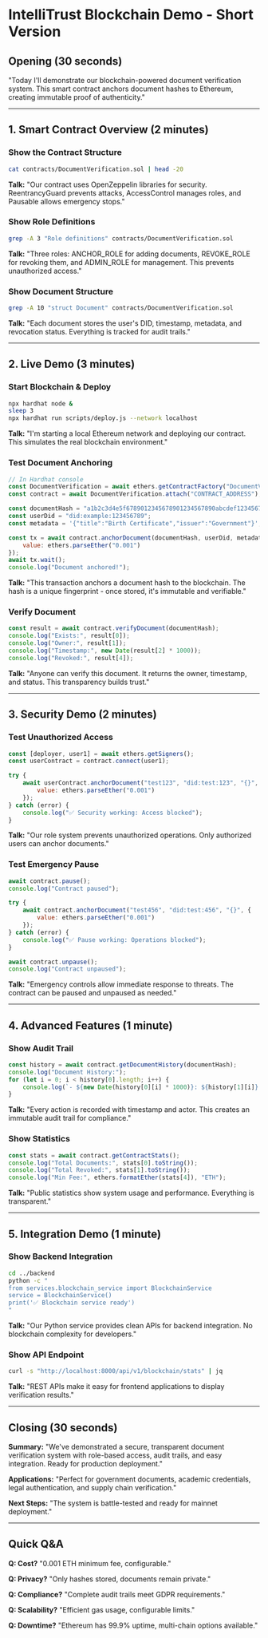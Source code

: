 # IntelliTrust Blockchain Demo - Short Version

## Opening (30 seconds)
"Today I'll demonstrate our blockchain-powered document verification system. This smart contract anchors document hashes to Ethereum, creating immutable proof of authenticity."

---

## 1. Smart Contract Overview (2 minutes)

### Show the Contract Structure
```bash
cat contracts/DocumentVerification.sol | head -20
```

**Talk:** "Our contract uses OpenZeppelin libraries for security. ReentrancyGuard prevents attacks, AccessControl manages roles, and Pausable allows emergency stops."

### Show Role Definitions
```bash
grep -A 3 "Role definitions" contracts/DocumentVerification.sol
```

**Talk:** "Three roles: ANCHOR_ROLE for adding documents, REVOKE_ROLE for revoking them, and ADMIN_ROLE for management. This prevents unauthorized access."

### Show Document Structure
```bash
grep -A 10 "struct Document" contracts/DocumentVerification.sol
```

**Talk:** "Each document stores the user's DID, timestamp, metadata, and revocation status. Everything is tracked for audit trails."

---

## 2. Live Demo (3 minutes)

### Start Blockchain & Deploy
```bash
npx hardhat node &
sleep 3
npx hardhat run scripts/deploy.js --network localhost
```

**Talk:** "I'm starting a local Ethereum network and deploying our contract. This simulates the real blockchain environment."

### Test Document Anchoring
```javascript
// In Hardhat console
const DocumentVerification = await ethers.getContractFactory("DocumentVerification");
const contract = await DocumentVerification.attach("CONTRACT_ADDRESS");

const documentHash = "a1b2c3d4e5f6789012345678901234567890abcdef1234567890abcdef12345678";
const userDid = "did:example:123456789";
const metadata = '{"title":"Birth Certificate","issuer":"Government"}';

const tx = await contract.anchorDocument(documentHash, userDid, metadata, {
    value: ethers.parseEther("0.001")
});
await tx.wait();
console.log("Document anchored!");
```

**Talk:** "This transaction anchors a document hash to the blockchain. The hash is a unique fingerprint - once stored, it's immutable and verifiable."

### Verify Document
```javascript
const result = await contract.verifyDocument(documentHash);
console.log("Exists:", result[0]);
console.log("Owner:", result[1]);
console.log("Timestamp:", new Date(result[2] * 1000));
console.log("Revoked:", result[4]);
```

**Talk:** "Anyone can verify this document. It returns the owner, timestamp, and status. This transparency builds trust."

---

## 3. Security Demo (2 minutes)

### Test Unauthorized Access
```javascript
const [deployer, user1] = await ethers.getSigners();
const userContract = contract.connect(user1);

try {
    await userContract.anchorDocument("test123", "did:test:123", "{}", {
        value: ethers.parseEther("0.001")
    });
} catch (error) {
    console.log("✅ Security working: Access blocked");
}
```

**Talk:** "Our role system prevents unauthorized operations. Only authorized users can anchor documents."

### Test Emergency Pause
```javascript
await contract.pause();
console.log("Contract paused");

try {
    await contract.anchorDocument("test456", "did:test:456", "{}", {
        value: ethers.parseEther("0.001")
    });
} catch (error) {
    console.log("✅ Pause working: Operations blocked");
}

await contract.unpause();
console.log("Contract unpaused");
```

**Talk:** "Emergency controls allow immediate response to threats. The contract can be paused and unpaused as needed."

---

## 4. Advanced Features (1 minute)

### Show Audit Trail
```javascript
const history = await contract.getDocumentHistory(documentHash);
console.log("Document History:");
for (let i = 0; i < history[0].length; i++) {
    console.log(`- ${new Date(history[0][i] * 1000)}: ${history[1][i]} by ${history[3][i]}`);
}
```

**Talk:** "Every action is recorded with timestamp and actor. This creates an immutable audit trail for compliance."

### Show Statistics
```javascript
const stats = await contract.getContractStats();
console.log("Total Documents:", stats[0].toString());
console.log("Total Revoked:", stats[1].toString());
console.log("Min Fee:", ethers.formatEther(stats[4]), "ETH");
```

**Talk:** "Public statistics show system usage and performance. Everything is transparent."

---

## 5. Integration Demo (1 minute)

### Show Backend Integration
```bash
cd ../backend
python -c "
from services.blockchain_service import BlockchainService
service = BlockchainService()
print('✅ Blockchain service ready')
"
```

**Talk:** "Our Python service provides clean APIs for backend integration. No blockchain complexity for developers."

### Show API Endpoint
```bash
curl -s "http://localhost:8000/api/v1/blockchain/stats" | jq
```

**Talk:** "REST APIs make it easy for frontend applications to display verification results."

---

## Closing (30 seconds)

**Summary:** "We've demonstrated a secure, transparent document verification system with role-based access, audit trails, and easy integration. Ready for production deployment."

**Applications:** "Perfect for government documents, academic credentials, legal authentication, and supply chain verification."

**Next Steps:** "The system is battle-tested and ready for mainnet deployment."

---

## Quick Q&A

**Q: Cost?** "0.001 ETH minimum fee, configurable."

**Q: Privacy?** "Only hashes stored, documents remain private."

**Q: Compliance?** "Complete audit trails meet GDPR requirements."

**Q: Scalability?** "Efficient gas usage, configurable limits."

**Q: Downtime?** "Ethereum has 99.9% uptime, multi-chain options available."
